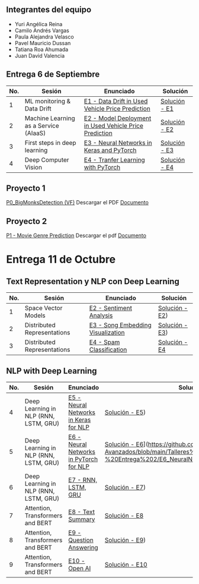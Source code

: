 ## Integrantes del equipo
- Yuri Angélica Reina
- Camilo Andrés Vargas
- Paula Alejandra Velasco
- Pavel Mauricio Dussan
- Tatiana Roa Ahumada
- Juan David Valencia

## Entrega 6 de Septiembre

| No. | Sesión    | Enunciado      | Solución           |
|-----|-------------|---------------|--------------------|
| 1   |  ML monitoring & Data Drift  | [E1 - Data Drift in Used Vehicle Price Prediction](https://github.com/sergiomora03/AdvancedTopicsAnalytics/blob/main/exercises/E2-UsedVehiclePricePredictionDrift.ipynb) | [Solución - E1](https://github.com/Tatiana-Roaa/Topicos-Avanzados/blob/main/E1_Data_Drift_in_Used_Vehicle_Price_Prediction.ipynb) |
| 2   |   Machine Learning as a Service (AIaaS)   |   [E2 - Model Deployment in Used Vehicle Price Prediction](https://github.com/sergiomora03/AdvancedTopicsAnalytics/blob/main/exercises/E1-UsedVehiclePricePredictionDeployment.ipynb)            |      [Solución - E2](https://github.com/Tatiana-Roaa/Topicos-Avanzados/blob/main/E2_Model_Deployment_in_used_vehicle_price_prediction..ipynb)              |
| 3   |  First steps in deep learning  |  [E3 - Neural Networks in Keras and PyTorch](https://github.com/sergiomora03/AdvancedTopicsAnalytics/blob/main/exercises/E5-NeuralNetworksKeras.ipynb) |  [Solución - E3](https://github.com/Tatiana-Roaa/Topicos-Avanzados/blob/main/E3%20-%20Neural%20Networks%20in%20Keras_make_moons.ipynb)  |
| 4   |   Deep Computer Vision   | [E4 - Tranfer Learning with PyTorch](https://github.com/sergiomora03/AdvancedTopicsAnalytics/blob/main/exercises/E4-PretrainedModelsPytorch.ipynb)   |      [Solución - E4](https://github.com/Tatiana-Roaa/Topicos-Avanzados/blob/main/E4_PretrainedModelsPytorch_modelo_simple.ipynb)              |

## Proyecto 1
[P0_BigMonksDetection (VF)](https://github.com/Tatiana-Roaa/Topicos-Avanzados/blob/9c6dd83a0eb735e8e398d31242fa1e45aee2b080/P0_BigMonksDetection%20(VF).ipynb)
Descargar el PDF [Documento](https://github.com/Tatiana-Roaa/Topicos-Avanzados/blob/main/Proyecto%201%20-%20Frailejon%20Detection/Proyecto%20%231%20-%20Frailejon%20Detection%20-%20T%C3%B3picos%20Avanzados.pdf)

## Proyecto 2

[P1 - Movie Genre Prediction](https://github.com/Tatiana-Roaa/Topicos-Avanzados/blob/main/Proyecto%202%20-%20MovieGenrePrediction/P1_MovieGenrePrediction%20(VF).ipynb) Descargar el pdf
[Documento](https://github.com/Tatiana-Roaa/Topicos-Avanzados/blob/main/Proyecto%202%20-%20MovieGenrePrediction/P1%20-%20MovieGenrePrediction.pdf)

# Entrega 11 de Octubre
## Text Representation y NLP con Deep Learning

| No. | Sesión                                                 | Enunciado                                                                 | Solución             |
|-----|--------------------------------------------------------|---------------------------------------------------------------------------|----------------------|
| 1   | Space Vector Models                                    | [E2 - Sentiment Analysis](https://github.com/sergiomora03/AdvancedTopicsAnalytics/blob/main/exercises/E1-SentimentPrediction.ipynb)                                              | [Solución - E2](#))   |
| 2   | Distributed Representations                            | [E3 - Song Embedding Visualization](https://github.com/sergiomora03/AdvancedTopicsAnalytics/blob/main/exercises/E3-SongEmbeddingsVisualization.ipynb)                                    | [Solución - E3](#))   |
| 3   | Distributed Representations                  | [E4 - Spam Classification](https://github.com/sergiomora03/AdvancedTopicsAnalytics/blob/main/exercises/E4-SpamClassification.ipynb)                                | [Solución - E4](https://github.com/Tatiana-Roaa/Topicos-Avanzados/blob/main/Talleres%20-%20Entrega%202/E4_SpamClassification.ipynb)   |

## NLP with Deep Learning

| No. | Sesión                                   | Enunciado                                                          | Solución             |
|-----|------------------------------------------|--------------------------------------------------------------------|----------------------|
| 4   | Deep Learning in NLP (RNN, LSTM, GRU)    | [E5 - Neural Networks in Keras for NLP](https://github.com/sergiomora03/AdvancedTopicsAnalytics/blob/main/exercises/E5-NeuralNetworksKerasNLP.ipynb)                         | [Solución - E5](#))   |
| 5   | Deep Learning in NLP (RNN, LSTM, GRU)    | [E6 - Neural Networks in PyTorch for NLP](https://github.com/sergiomora03/AdvancedTopicsAnalytics/blob/main/exercises/E5-NeuralNetworksPyTorchNLP.ipynb)                       | [Solución - E6]([#)](https://github.com/Tatiana-Roaa/Topicos-Avanzados/blob/main/Talleres%20-%20Entrega%202/E6_NeuralNetworksPyTorchNLP_S.ipynb))   |
| 6   | Deep Learning in NLP (RNN, LSTM, GRU)    | [E7 - RNN, LSTM, GRU](https://github.com/sergiomora03/AdvancedTopicsAnalytics/blob/main/exercises/E6-RNN_LSTM_GRU.ipynb)                                           | [Solución - E7](#))   |
| 7   | Attention, Transformers and BERT         | [E8 - Text Summary](https://github.com/sergiomora03/AdvancedTopicsAnalytics/blob/main/exercises/E7-TextSummary.ipynb)                                             | [Solución - E8](https://github.com/Tatiana-Roaa/Topicos-Avanzados/blob/main/Talleres%20-%20Entrega%202/E8_TextSummary.ipynb)   |
| 8   | Attention, Transformers and BERT         | [E9 - Question Answering](https://github.com/sergiomora03/AdvancedTopicsAnalytics/blob/main/exercises/E8-QuestionAnswer.ipynb)                                       | [Solución - E9](#))   |
| 9   | Attention, Transformers and BERT         | [E10 - Open AI](https://github.com/sergiomora03/AdvancedTopicsAnalytics/blob/main/exercises/E9-OpenAI.ipynb)                                                 | [Solución - E10](https://github.com/Tatiana-Roaa/Topicos-Avanzados/blob/main/Talleres%20-%20Entrega%202/E10_OpenAI.ipynb)  |




